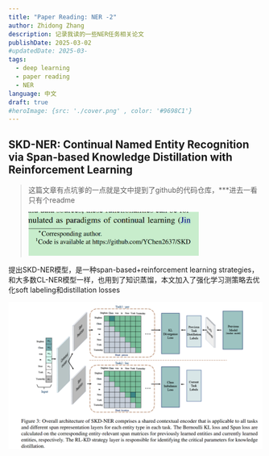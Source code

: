 ```yaml
---
title: "Paper Reading: NER -2"
author: Zhidong Zhang
description: 记录我读的一些NER任务相关论文
publishDate: 2025-03-02
#updatedDate: 2025-03-
tags:
  - deep learning
  - paper reading
  - NER
language: 中文
draft: true
#heroImage: {src: './cover.png' , color: '#9698C1'}
---
```


## SKD-NER: Continual Named Entity Recognition via Span-based Knowledge Distillation with Reinforcement Learning

> 这篇文章有点坑爹的一点就是文中提到了github的代码仓库，***进去一看只有个readme
>
> <img src="./image-20250302013229029.png" alt="image-20250302013229029" style="zoom:50%;" />

提出SKD-NER模型，是一种span-based+reinforcement learning strategies，和大多数CL-NER模型一样，也用到了知识蒸馏，本文加入了强化学习测策略去优化soft labeling和distillation losses

![image-20250302013412792](./image-20250302013412792.png)